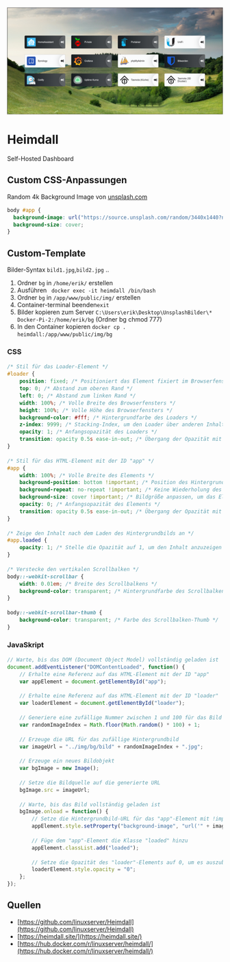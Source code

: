 <p align="center">
<a href="https://github.com/linuxserver/Heimdall"><img src="media/my-dashboard.png" width="850" alt="heimdal"></a><br/>
</p>

# Heimdall
Self-Hosted Dashboard

## Custom CSS-Anpassungen

Random 4k Background Image von [unsplash.com](https://www.unsplash.com)

``` css
body #app {
  background-image: url("https://source.unsplash.com/random/3440x1440?nature");
  background-size: cover;
}
```

## Custom-Template

Bilder-Syntax ```bild1.jpg```,```bild2.jpg``` ..

1. Ordner ```bg``` in ```/home/erik/``` erstellen
2. Ausführen ``` docker exec -it heimdall /bin/bash```
3. Ordner ```bg``` in ```/app/www/public/img/``` erstellen
4. Container-terminal beenden```exit```
5. Bilder kopieren zum Server ```C:\Users\erik\Desktop\UnsplashBilder\* Docker-Pi-2:/home/erik/bg``` (Ordner bg chmod 777)
6. In den Container kopieren ```docker cp . heimdall:/app/www/public/img/bg```

### CSS
``` css
/* Stil für das Loader-Element */
#loader {
    position: fixed; /* Positioniert das Element fixiert im Browserfenster */
    top: 0; /* Abstand zum oberen Rand */
    left: 0; /* Abstand zum linken Rand */
    width: 100%; /* Volle Breite des Browserfensters */
    height: 100%; /* Volle Höhe des Browserfensters */
    background-color: #fff; /* Hintergrundfarbe des Loaders */
    z-index: 9999; /* Stacking-Index, um den Loader über anderen Inhalten zu platzieren */
    opacity: 1; /* Anfangsopazität des Loaders */
    transition: opacity 0.5s ease-in-out; /* Übergang der Opazität mit 0.5 Sekunden Dauer und Easing */
}

/* Stil für das HTML-Element mit der ID "app" */
#app {
    width: 100%; /* Volle Breite des Elements */
    background-position: bottom !important; /* Position des Hintergrundbilds unten am Element */
    background-repeat: no-repeat !important; /* Keine Wiederholung des Hintergrundbilds */
    background-size: cover !important; /* Bildgröße anpassen, um das Element zu füllen */
    opacity: 0; /* Anfangsopazität des Elements */
    transition: opacity 0.5s ease-in-out; /* Übergang der Opazität mit 0.5 Sekunden Dauer und Easing */
}

/* Zeige den Inhalt nach dem Laden des Hintergrundbilds an */
#app.loaded {
    opacity: 1; /* Stelle die Opazität auf 1, um den Inhalt anzuzeigen */
}

/* Verstecke den vertikalen Scrollbalken */
body::-webkit-scrollbar {
    width: 0.01em; /* Breite des Scrollbalkens */
    background-color: transparent; /* Hintergrundfarbe des Scrollbalkens */
}

body::-webkit-scrollbar-thumb {
    background-color: transparent; /* Farbe des Scrollbalken-Thumb */
}

```
### JavaSkript
``` JavaScript
// Warte, bis das DOM (Document Object Model) vollständig geladen ist
document.addEventListener("DOMContentLoaded", function() {
    // Erhalte eine Referenz auf das HTML-Element mit der ID "app"
    var appElement = document.getElementById("app");
    
    // Erhalte eine Referenz auf das HTML-Element mit der ID "loader"
    var loaderElement = document.getElementById("loader");

    // Generiere eine zufällige Nummer zwischen 1 und 100 für das Bild
    var randomImageIndex = Math.floor(Math.random() * 100) + 1;
    
    // Erzeuge die URL für das zufällige Hintergrundbild
    var imageUrl = "../img/bg/bild" + randomImageIndex + ".jpg";

    // Erzeuge ein neues Bildobjekt
    var bgImage = new Image();
    
    // Setze die Bildquelle auf die generierte URL
    bgImage.src = imageUrl;

    // Warte, bis das Bild vollständig geladen ist
    bgImage.onload = function() {
        // Setze die Hintergrundbild-URL für das "app"-Element mit !important
        appElement.style.setProperty("background-image", "url('" + imageUrl + "')", "important");
        
        // Füge dem "app"-Element die Klasse "loaded" hinzu
        appElement.classList.add("loaded");
        
        // Setze die Opazität des "loader"-Elements auf 0, um es auszublenden
        loaderElement.style.opacity = "0";
    };
});

```
## Quellen

* [https://github.com/linuxserver/Heimdall](https://github.com/linuxserver/Heimdall)
* [https://heimdall.site/](https://heimdall.site/)
* [https://hub.docker.com/r/linuxserver/heimdall/](https://hub.docker.com/r/linuxserver/heimdall/)